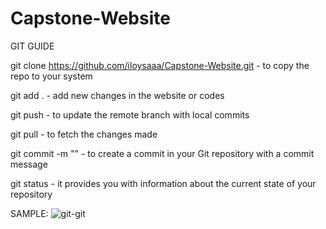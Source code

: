 # Capstone-Website

GIT GUIDE

git clone https://github.com/iloysaaa/Capstone-Website.git - to copy the repo to your system

git add . - add new changes in the website or codes

git push - to update the remote branch with local commits

git pull - to fetch the changes made 

git commit -m "<message>" - to create a commit in your Git repository with a commit message

git status -  it provides you with information about the current state of your repository

SAMPLE:
![git-git](https://github.com/iloysaaa/Capstone-Website/assets/105960755/16bf8521-b944-4d4c-ad13-493d139dd163)
